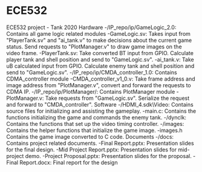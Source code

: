 # ECE532
ECE532 project - Tank 2020
Hardware 
  -/IP_repo/ip/GameLogic_2.0: Contains all game logic related modules
    -GameLogic.sv: Takes input from "PlayerTank.sv" and "ai_tank.v" to make decisions about the current game status. Send requests to "PlotManager.v" to draw game images on the video frame.
    -PlayerTank.sv: Take converted BT input from GPIO. Calculate player tank and shell position and send to "GameLogic.sv".
    -ai_tank.v: Take uB calculated input from GPIO. Calculate enemy tank and shell position and send to "GameLogic.sv".
  -/IP_repo/ip/CMDA_controller_1.0: Contains CDMA_controller module
    -CMDA_controller_v1_0.v: Take frame address and image address from "PlotManager.v", convert and forward the requests to CDMA IP.
  -/IP_repo/ip/PlotManager/: Contains PlotManager module
    -PlotManager.v: Take requests from "GameLogic.sv". Serialize the request and forward to "CMDA_controller".
Software
  -/HDMI_4.sdk\Video: Contains source files for initializing and assisting the gameplay.
    -main.c: Contains the functions initializing the game and commands the enemy tank.
    -/dynclk: Contains the functions that set up the video timing controller. 
    -/images: Contains the helper functions that initialize the game image.
      -images.h Contains the game image converted to C code.
Documents
  -/docs: Contains project related documents.
    -Final Report.pptx: Presentation slides for the final design.
    -Mid Project Report.pptx: Presentation slides for mid-project demo.
    -Project Proposal.pptx:  Presentation slides for the  proposal.
    -Final Report.docx: Final report for the design

  
